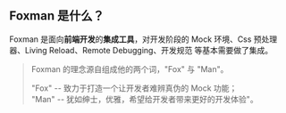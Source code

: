 ## Foxman 是什么？
Foxman 是面向**前端开发**的**集成工具**，对开发阶段的 Mock 环境、Css 预处理器、Living Reload、Remote Debugging、开发规范 等基本需要做了集成。

> Foxman 的理念源自组成他的两个词，"Fox" 与 "Man"。  
>  
> "Fox" -- 致力于打造一个让开发者难辨真伪的 Mock 功能；  
> "Man" -- 犹如绅士，优雅，希望给开发者带来更好的开发体验"。
